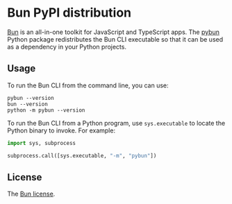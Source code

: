 Bun PyPI distribution
=====================

[Bun](https://bun.sh/) is an all-in-one toolkit for JavaScript and TypeScript apps.
The [pybun](https://pypi.org/project/pybun/) Python package redistributes the Bun CLI executable so that it can be used as a dependency in your Python projects.


Usage
-----

To run the Bun CLI from the command line, you can use:

```shell
pybun --version
bun --version
python -m pybun --version
```

To run the Bun CLI from a Python program, use `sys.executable` to locate the Python binary to invoke. For example:

```python
import sys, subprocess

subprocess.call([sys.executable, "-m", "pybun"])
```

License
-------

The [Bun license](https://bun.sh/docs/project/licensing).
